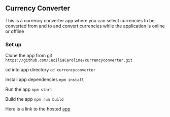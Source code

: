 ## Currency Converter

This is a currency converter app where you can select currencies to be converted from and to and convert currencies while the application is online or offline

### Set up
Clone the app from git
```https://github.com/CeciliaCaroline/currencyconverter.git```

cd into app directory
```cd currencyconverter```

Install app dependencies
```npm install ```

Run the app
```npm start```

Build the app
```npm run build```

Here is a link to the hosted [app](https://ceciliacaroline.github.io/currencyconverter/dist/index.html)